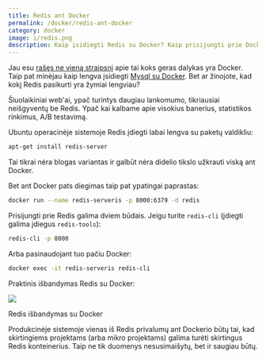 ```yaml
---
title: Redis ant Docker
permalink: /docker/redis-ant-docker
category: docker
image: i/redis.png
description: Kaip įsidiegti Redis su Docker? Kaip prisijungti prie Docker konteinerio? Ar žinote, kad vienu metu galite turėti net keletą Redis sistemoje?
---
```


Jau esu [rašęs ne vieną straipsnį](/docker) apie tai koks geras dalykas yra Docker. Taip pat minėjau kaip lengva įsidiegti [Mysql su Docker](/docker/praktinis-docker-panaudojimas-su-mysql). Bet ar žinojote, kad kokį Redis pasikurti yra žymiai lengviau?

Šiuolaikiniai web'ai, ypač turintys daugiau lankomumo, tikriausiai neišgyventų be Redis. Ypač kai kalbame apie visokius banerius, statistikos rinkimus, A/B testavimą.

Ubuntu operacinėje sistemoje Redis įdiegti labai lengva su paketų valdikliu:

```bash
apt-get install redis-server
```

Tai tikrai nėra blogas variantas ir galbūt nėra didelio tikslo užkrauti viską ant Docker.

Bet ant Docker pats diegimas taip pat ypatingai paprastas:

```bash
docker run --name redis-serveris -p 8000:6379 -d redis
```

Prisijungti prie Redis galima dviem būdais. Jeigu turite `redis-cli` (įdiegti galima įdiegus `redis-tools`):

```bash
redis-cli -p 8000
```

Arba pasinaudojant tuo pačiu Docker:

```bash
docker exec -it redis-serveris redis-cli
```

Praktinis išbandymas Redis su Docker:

<p class="text-center">
<img src="/i/redis_su_docker.gif" />
</p>
<p class="text-center small text-muted">Redis išbandymas su Docker</p>

Produkcinėje sistemoje vienas iš Redis privalumų ant Dockerio būtų tai, kad skirtingiems projektams (arba mikro projektams) galima turėti skirtingus Redis konteinerius. Taip ne tik duomenys nesusimaišytų, bet ir saugiau būtų.
